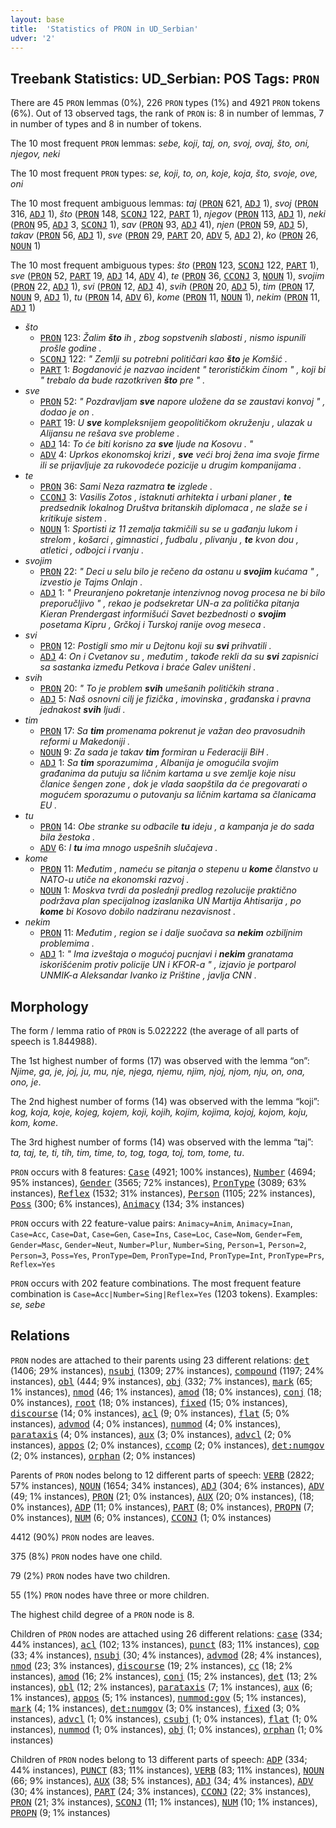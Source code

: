 ```yaml
---
layout: base
title:  'Statistics of PRON in UD_Serbian'
udver: '2'
---
```


## Treebank Statistics: UD_Serbian: POS Tags: `PRON`

There are 45 `PRON` lemmas (0%), 226 `PRON` types (1%) and 4921 `PRON` tokens (6%).
Out of 13 observed tags, the rank of `PRON` is: 8 in number of lemmas, 7 in number of types and 8 in number of tokens.

The 10 most frequent `PRON` lemmas: <em>sebe, koji, taj, on, svoj, ovaj, što, oni, njegov, neki</em>

The 10 most frequent `PRON` types:  <em>se, koji, to, on, koje, koja, što, svoje, ove, oni</em>

The 10 most frequent ambiguous lemmas: <em>taj</em> (<tt><a href="sr-pos-PRON.html">PRON</a></tt> 621, <tt><a href="sr-pos-ADJ.html">ADJ</a></tt> 1), <em>svoj</em> (<tt><a href="sr-pos-PRON.html">PRON</a></tt> 316, <tt><a href="sr-pos-ADJ.html">ADJ</a></tt> 1), <em>što</em> (<tt><a href="sr-pos-PRON.html">PRON</a></tt> 148, <tt><a href="sr-pos-SCONJ.html">SCONJ</a></tt> 122, <tt><a href="sr-pos-PART.html">PART</a></tt> 1), <em>njegov</em> (<tt><a href="sr-pos-PRON.html">PRON</a></tt> 113, <tt><a href="sr-pos-ADJ.html">ADJ</a></tt> 1), <em>neki</em> (<tt><a href="sr-pos-PRON.html">PRON</a></tt> 95, <tt><a href="sr-pos-ADJ.html">ADJ</a></tt> 3, <tt><a href="sr-pos-SCONJ.html">SCONJ</a></tt> 1), <em>sav</em> (<tt><a href="sr-pos-PRON.html">PRON</a></tt> 93, <tt><a href="sr-pos-ADJ.html">ADJ</a></tt> 41), <em>njen</em> (<tt><a href="sr-pos-PRON.html">PRON</a></tt> 59, <tt><a href="sr-pos-ADJ.html">ADJ</a></tt> 5), <em>takav</em> (<tt><a href="sr-pos-PRON.html">PRON</a></tt> 56, <tt><a href="sr-pos-ADJ.html">ADJ</a></tt> 1), <em>sve</em> (<tt><a href="sr-pos-PRON.html">PRON</a></tt> 29, <tt><a href="sr-pos-PART.html">PART</a></tt> 20, <tt><a href="sr-pos-ADV.html">ADV</a></tt> 5, <tt><a href="sr-pos-ADJ.html">ADJ</a></tt> 2), <em>ko</em> (<tt><a href="sr-pos-PRON.html">PRON</a></tt> 26, <tt><a href="sr-pos-NOUN.html">NOUN</a></tt> 1)

The 10 most frequent ambiguous types:  <em>što</em> (<tt><a href="sr-pos-PRON.html">PRON</a></tt> 123, <tt><a href="sr-pos-SCONJ.html">SCONJ</a></tt> 122, <tt><a href="sr-pos-PART.html">PART</a></tt> 1), <em>sve</em> (<tt><a href="sr-pos-PRON.html">PRON</a></tt> 52, <tt><a href="sr-pos-PART.html">PART</a></tt> 19, <tt><a href="sr-pos-ADJ.html">ADJ</a></tt> 14, <tt><a href="sr-pos-ADV.html">ADV</a></tt> 4), <em>te</em> (<tt><a href="sr-pos-PRON.html">PRON</a></tt> 36, <tt><a href="sr-pos-CCONJ.html">CCONJ</a></tt> 3, <tt><a href="sr-pos-NOUN.html">NOUN</a></tt> 1), <em>svojim</em> (<tt><a href="sr-pos-PRON.html">PRON</a></tt> 22, <tt><a href="sr-pos-ADJ.html">ADJ</a></tt> 1), <em>svi</em> (<tt><a href="sr-pos-PRON.html">PRON</a></tt> 12, <tt><a href="sr-pos-ADJ.html">ADJ</a></tt> 4), <em>svih</em> (<tt><a href="sr-pos-PRON.html">PRON</a></tt> 20, <tt><a href="sr-pos-ADJ.html">ADJ</a></tt> 5), <em>tim</em> (<tt><a href="sr-pos-PRON.html">PRON</a></tt> 17, <tt><a href="sr-pos-NOUN.html">NOUN</a></tt> 9, <tt><a href="sr-pos-ADJ.html">ADJ</a></tt> 1), <em>tu</em> (<tt><a href="sr-pos-PRON.html">PRON</a></tt> 14, <tt><a href="sr-pos-ADV.html">ADV</a></tt> 6), <em>kome</em> (<tt><a href="sr-pos-PRON.html">PRON</a></tt> 11, <tt><a href="sr-pos-NOUN.html">NOUN</a></tt> 1), <em>nekim</em> (<tt><a href="sr-pos-PRON.html">PRON</a></tt> 11, <tt><a href="sr-pos-ADJ.html">ADJ</a></tt> 1)


* <em>što</em>
  * <tt><a href="sr-pos-PRON.html">PRON</a></tt> 123: <em>Žalim <b>što</b> ih , zbog sopstvenih slabosti , nismo ispunili prošle godine .</em>
  * <tt><a href="sr-pos-SCONJ.html">SCONJ</a></tt> 122: <em>" Zemlji su potrebni političari kao <b>što</b> je Komšić .</em>
  * <tt><a href="sr-pos-PART.html">PART</a></tt> 1: <em>Bogdanović je nazvao incident " terorističkim činom " , koji bi " trebalo da bude razotkriven <b>što</b> pre " .</em>
* <em>sve</em>
  * <tt><a href="sr-pos-PRON.html">PRON</a></tt> 52: <em>" Pozdravljam <b>sve</b> napore uložene da se zaustavi konvoj " , dodao je on .</em>
  * <tt><a href="sr-pos-PART.html">PART</a></tt> 19: <em>U <b>sve</b> kompleksnijem geopolitičkom okruženju , ulazak u Alijansu ne rešava sve probleme .</em>
  * <tt><a href="sr-pos-ADJ.html">ADJ</a></tt> 14: <em>To će biti korisno za <b>sve</b> ljude na Kosovu . "</em>
  * <tt><a href="sr-pos-ADV.html">ADV</a></tt> 4: <em>Uprkos ekonomskoj krizi , <b>sve</b> veći broj žena ima svoje firme ili se prijavljuje za rukovodeće pozicije u drugim kompanijama .</em>
* <em>te</em>
  * <tt><a href="sr-pos-PRON.html">PRON</a></tt> 36: <em>Sami Neza razmatra <b>te</b> izglede .</em>
  * <tt><a href="sr-pos-CCONJ.html">CCONJ</a></tt> 3: <em>Vasilis Zotos , istaknuti arhitekta i urbani planer , <b>te</b> predsednik lokalnog Društva britanskih diplomaca , ne slaže se i kritikuje sistem .</em>
  * <tt><a href="sr-pos-NOUN.html">NOUN</a></tt> 1: <em>Sportisti iz 11 zemalja takmičili su se u gađanju lukom i strelom , košarci , gimnastici , fudbalu , plivanju , <b>te</b> kvon dou , atletici , odbojci i rvanju .</em>
* <em>svojim</em>
  * <tt><a href="sr-pos-PRON.html">PRON</a></tt> 22: <em>" Deci u selu bilo je rečeno da ostanu u <b>svojim</b> kućama " , izvestio je Tajms Onlajn .</em>
  * <tt><a href="sr-pos-ADJ.html">ADJ</a></tt> 1: <em>" Preuranjeno pokretanje intenzivnog novog procesa ne bi bilo preporučljivo " , rekao je podsekretar UN-a za politička pitanja Kieran Prendergast informišući Savet bezbednosti o <b>svojim</b> posetama Kipru , Grčkoj i Turskoj ranije ovog meseca .</em>
* <em>svi</em>
  * <tt><a href="sr-pos-PRON.html">PRON</a></tt> 12: <em>Postigli smo mir u Dejtonu koji su <b>svi</b> prihvatili .</em>
  * <tt><a href="sr-pos-ADJ.html">ADJ</a></tt> 4: <em>On i Cvetanov su , međutim , takođe rekli da su <b>svi</b> zapisnici sa sastanka između Petkova i braće Galev uništeni .</em>
* <em>svih</em>
  * <tt><a href="sr-pos-PRON.html">PRON</a></tt> 20: <em>" To je problem <b>svih</b> umešanih političkih strana .</em>
  * <tt><a href="sr-pos-ADJ.html">ADJ</a></tt> 5: <em>Naš osnovni cilj je fizička , imovinska , građanska i pravna jednakost <b>svih</b> ljudi .</em>
* <em>tim</em>
  * <tt><a href="sr-pos-PRON.html">PRON</a></tt> 17: <em>Sa <b>tim</b> promenama pokrenut je važan deo pravosudnih reformi u Makedoniji .</em>
  * <tt><a href="sr-pos-NOUN.html">NOUN</a></tt> 9: <em>Za sada je takav <b>tim</b> formiran u Federaciji BiH .</em>
  * <tt><a href="sr-pos-ADJ.html">ADJ</a></tt> 1: <em>Sa <b>tim</b> sporazumima , Albanija je omogućila svojim građanima da putuju sa ličnim kartama u sve zemlje koje nisu članice šengen zone , dok je vlada saopštila da će pregovarati o mogućem sporazumu o putovanju sa ličnim kartama sa članicama EU .</em>
* <em>tu</em>
  * <tt><a href="sr-pos-PRON.html">PRON</a></tt> 14: <em>Obe stranke su odbacile <b>tu</b> ideju , a kampanja je do sada bila žestoka .</em>
  * <tt><a href="sr-pos-ADV.html">ADV</a></tt> 6: <em>I <b>tu</b> ima mnogo uspešnih slučajeva .</em>
* <em>kome</em>
  * <tt><a href="sr-pos-PRON.html">PRON</a></tt> 11: <em>Međutim , nameću se pitanja o stepenu u <b>kome</b> članstvo u NATO-u utiče na ekonomski razvoj .</em>
  * <tt><a href="sr-pos-NOUN.html">NOUN</a></tt> 1: <em>Moskva tvrdi da poslednji predlog rezolucije praktično podržava plan specijalnog izaslanika UN Martija Ahtisarija , po <b>kome</b> bi Kosovo dobilo nadziranu nezavisnost .</em>
* <em>nekim</em>
  * <tt><a href="sr-pos-PRON.html">PRON</a></tt> 11: <em>Međutim , region se i dalje suočava sa <b>nekim</b> ozbiljnim problemima .</em>
  * <tt><a href="sr-pos-ADJ.html">ADJ</a></tt> 1: <em>" Ima izveštaja o mogućoj pucnjavi i <b>nekim</b> granatama iskorišćenim protiv policije UN i KFOR-a " , izjavio je portparol UNMIK-a Aleksandar Ivanko iz Prištine , javlja CNN .</em>

## Morphology

The form / lemma ratio of `PRON` is 5.022222 (the average of all parts of speech is 1.844988).

The 1st highest number of forms (17) was observed with the lemma “on”: <em>Njime, ga, je, joj, ju, mu, nje, njega, njemu, njim, njoj, njom, nju, on, ona, ono, је</em>.

The 2nd highest number of forms (14) was observed with the lemma “koji”: <em>kog, koja, koje, kojeg, kojem, koji, kojih, kojim, kojima, kojoj, kojom, koju, kom, kome</em>.

The 3rd highest number of forms (14) was observed with the lemma “taj”: <em>ta, taj, te, ti, tih, tim, time, to, tog, toga, toj, tom, tome, tu</em>.

`PRON` occurs with 8 features: <tt><a href="sr-feat-Case.html">Case</a></tt> (4921; 100% instances), <tt><a href="sr-feat-Number.html">Number</a></tt> (4694; 95% instances), <tt><a href="sr-feat-Gender.html">Gender</a></tt> (3565; 72% instances), <tt><a href="sr-feat-PronType.html">PronType</a></tt> (3089; 63% instances), <tt><a href="sr-feat-Reflex.html">Reflex</a></tt> (1532; 31% instances), <tt><a href="sr-feat-Person.html">Person</a></tt> (1105; 22% instances), <tt><a href="sr-feat-Poss.html">Poss</a></tt> (300; 6% instances), <tt><a href="sr-feat-Animacy.html">Animacy</a></tt> (134; 3% instances)

`PRON` occurs with 22 feature-value pairs: `Animacy=Anim`, `Animacy=Inan`, `Case=Acc`, `Case=Dat`, `Case=Gen`, `Case=Ins`, `Case=Loc`, `Case=Nom`, `Gender=Fem`, `Gender=Masc`, `Gender=Neut`, `Number=Plur`, `Number=Sing`, `Person=1`, `Person=2`, `Person=3`, `Poss=Yes`, `PronType=Dem`, `PronType=Ind`, `PronType=Int`, `PronType=Prs`, `Reflex=Yes`

`PRON` occurs with 202 feature combinations.
The most frequent feature combination is `Case=Acc|Number=Sing|Reflex=Yes` (1203 tokens).
Examples: <em>se, sebe</em>


## Relations

`PRON` nodes are attached to their parents using 23 different relations: <tt><a href="sr-dep-det.html">det</a></tt> (1406; 29% instances), <tt><a href="sr-dep-nsubj.html">nsubj</a></tt> (1309; 27% instances), <tt><a href="sr-dep-compound.html">compound</a></tt> (1197; 24% instances), <tt><a href="sr-dep-obl.html">obl</a></tt> (444; 9% instances), <tt><a href="sr-dep-obj.html">obj</a></tt> (332; 7% instances), <tt><a href="sr-dep-mark.html">mark</a></tt> (65; 1% instances), <tt><a href="sr-dep-nmod.html">nmod</a></tt> (46; 1% instances), <tt><a href="sr-dep-amod.html">amod</a></tt> (18; 0% instances), <tt><a href="sr-dep-conj.html">conj</a></tt> (18; 0% instances), <tt><a href="sr-dep-root.html">root</a></tt> (18; 0% instances), <tt><a href="sr-dep-fixed.html">fixed</a></tt> (15; 0% instances), <tt><a href="sr-dep-discourse.html">discourse</a></tt> (14; 0% instances), <tt><a href="sr-dep-acl.html">acl</a></tt> (9; 0% instances), <tt><a href="sr-dep-flat.html">flat</a></tt> (5; 0% instances), <tt><a href="sr-dep-advmod.html">advmod</a></tt> (4; 0% instances), <tt><a href="sr-dep-nummod.html">nummod</a></tt> (4; 0% instances), <tt><a href="sr-dep-parataxis.html">parataxis</a></tt> (4; 0% instances), <tt><a href="sr-dep-aux.html">aux</a></tt> (3; 0% instances), <tt><a href="sr-dep-advcl.html">advcl</a></tt> (2; 0% instances), <tt><a href="sr-dep-appos.html">appos</a></tt> (2; 0% instances), <tt><a href="sr-dep-ccomp.html">ccomp</a></tt> (2; 0% instances), <tt><a href="sr-dep-det-numgov.html">det:numgov</a></tt> (2; 0% instances), <tt><a href="sr-dep-orphan.html">orphan</a></tt> (2; 0% instances)

Parents of `PRON` nodes belong to 12 different parts of speech: <tt><a href="sr-pos-VERB.html">VERB</a></tt> (2822; 57% instances), <tt><a href="sr-pos-NOUN.html">NOUN</a></tt> (1654; 34% instances), <tt><a href="sr-pos-ADJ.html">ADJ</a></tt> (304; 6% instances), <tt><a href="sr-pos-ADV.html">ADV</a></tt> (49; 1% instances), <tt><a href="sr-pos-PRON.html">PRON</a></tt> (21; 0% instances), <tt><a href="sr-pos-AUX.html">AUX</a></tt> (20; 0% instances),  (18; 0% instances), <tt><a href="sr-pos-ADP.html">ADP</a></tt> (11; 0% instances), <tt><a href="sr-pos-PART.html">PART</a></tt> (8; 0% instances), <tt><a href="sr-pos-PROPN.html">PROPN</a></tt> (7; 0% instances), <tt><a href="sr-pos-NUM.html">NUM</a></tt> (6; 0% instances), <tt><a href="sr-pos-CCONJ.html">CCONJ</a></tt> (1; 0% instances)

4412 (90%) `PRON` nodes are leaves.

375 (8%) `PRON` nodes have one child.

79 (2%) `PRON` nodes have two children.

55 (1%) `PRON` nodes have three or more children.

The highest child degree of a `PRON` node is 8.

Children of `PRON` nodes are attached using 26 different relations: <tt><a href="sr-dep-case.html">case</a></tt> (334; 44% instances), <tt><a href="sr-dep-acl.html">acl</a></tt> (102; 13% instances), <tt><a href="sr-dep-punct.html">punct</a></tt> (83; 11% instances), <tt><a href="sr-dep-cop.html">cop</a></tt> (33; 4% instances), <tt><a href="sr-dep-nsubj.html">nsubj</a></tt> (30; 4% instances), <tt><a href="sr-dep-advmod.html">advmod</a></tt> (28; 4% instances), <tt><a href="sr-dep-nmod.html">nmod</a></tt> (23; 3% instances), <tt><a href="sr-dep-discourse.html">discourse</a></tt> (19; 2% instances), <tt><a href="sr-dep-cc.html">cc</a></tt> (18; 2% instances), <tt><a href="sr-dep-amod.html">amod</a></tt> (16; 2% instances), <tt><a href="sr-dep-conj.html">conj</a></tt> (15; 2% instances), <tt><a href="sr-dep-det.html">det</a></tt> (13; 2% instances), <tt><a href="sr-dep-obl.html">obl</a></tt> (12; 2% instances), <tt><a href="sr-dep-parataxis.html">parataxis</a></tt> (7; 1% instances), <tt><a href="sr-dep-aux.html">aux</a></tt> (6; 1% instances), <tt><a href="sr-dep-appos.html">appos</a></tt> (5; 1% instances), <tt><a href="sr-dep-nummod-gov.html">nummod:gov</a></tt> (5; 1% instances), <tt><a href="sr-dep-mark.html">mark</a></tt> (4; 1% instances), <tt><a href="sr-dep-det-numgov.html">det:numgov</a></tt> (3; 0% instances), <tt><a href="sr-dep-fixed.html">fixed</a></tt> (3; 0% instances), <tt><a href="sr-dep-advcl.html">advcl</a></tt> (1; 0% instances), <tt><a href="sr-dep-csubj.html">csubj</a></tt> (1; 0% instances), <tt><a href="sr-dep-flat.html">flat</a></tt> (1; 0% instances), <tt><a href="sr-dep-nummod.html">nummod</a></tt> (1; 0% instances), <tt><a href="sr-dep-obj.html">obj</a></tt> (1; 0% instances), <tt><a href="sr-dep-orphan.html">orphan</a></tt> (1; 0% instances)

Children of `PRON` nodes belong to 13 different parts of speech: <tt><a href="sr-pos-ADP.html">ADP</a></tt> (334; 44% instances), <tt><a href="sr-pos-PUNCT.html">PUNCT</a></tt> (83; 11% instances), <tt><a href="sr-pos-VERB.html">VERB</a></tt> (83; 11% instances), <tt><a href="sr-pos-NOUN.html">NOUN</a></tt> (66; 9% instances), <tt><a href="sr-pos-AUX.html">AUX</a></tt> (38; 5% instances), <tt><a href="sr-pos-ADJ.html">ADJ</a></tt> (34; 4% instances), <tt><a href="sr-pos-ADV.html">ADV</a></tt> (30; 4% instances), <tt><a href="sr-pos-PART.html">PART</a></tt> (24; 3% instances), <tt><a href="sr-pos-CCONJ.html">CCONJ</a></tt> (22; 3% instances), <tt><a href="sr-pos-PRON.html">PRON</a></tt> (21; 3% instances), <tt><a href="sr-pos-SCONJ.html">SCONJ</a></tt> (11; 1% instances), <tt><a href="sr-pos-NUM.html">NUM</a></tt> (10; 1% instances), <tt><a href="sr-pos-PROPN.html">PROPN</a></tt> (9; 1% instances)

